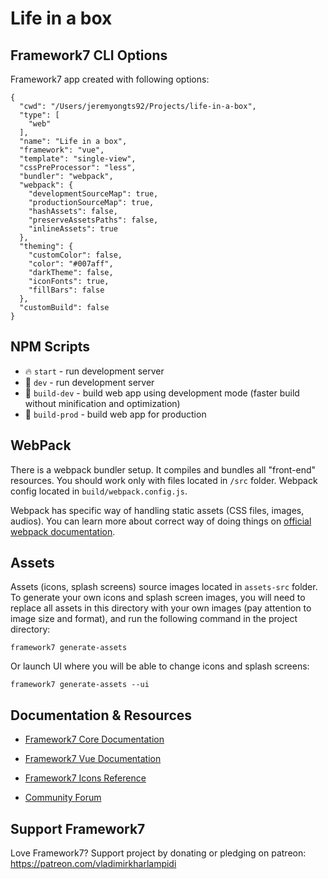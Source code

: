 # Life in a box

## Framework7 CLI Options

Framework7 app created with following options:

```
{
  "cwd": "/Users/jeremyongts92/Projects/life-in-a-box",
  "type": [
    "web"
  ],
  "name": "Life in a box",
  "framework": "vue",
  "template": "single-view",
  "cssPreProcessor": "less",
  "bundler": "webpack",
  "webpack": {
    "developmentSourceMap": true,
    "productionSourceMap": true,
    "hashAssets": false,
    "preserveAssetsPaths": false,
    "inlineAssets": true
  },
  "theming": {
    "customColor": false,
    "color": "#007aff",
    "darkTheme": false,
    "iconFonts": true,
    "fillBars": false
  },
  "customBuild": false
}
```

## NPM Scripts

- 🔥 `start` - run development server
- 🔧 `dev` - run development server
- 🔧 `build-dev` - build web app using development mode (faster build without minification and optimization)
- 🔧 `build-prod` - build web app for production

## WebPack

There is a webpack bundler setup. It compiles and bundles all "front-end" resources. You should work only with files located in `/src` folder. Webpack config located in `build/webpack.config.js`.

Webpack has specific way of handling static assets (CSS files, images, audios). You can learn more about correct way of doing things on [official webpack documentation](https://webpack.js.org/guides/asset-management/).

## Assets

Assets (icons, splash screens) source images located in `assets-src` folder. To generate your own icons and splash screen images, you will need to replace all assets in this directory with your own images (pay attention to image size and format), and run the following command in the project directory:

```
framework7 generate-assets
```

Or launch UI where you will be able to change icons and splash screens:

```
framework7 generate-assets --ui
```

## Documentation & Resources

- [Framework7 Core Documentation](https://framework7.io/docs/)
- [Framework7 Vue Documentation](https://framework7.io/vue/)

- [Framework7 Icons Reference](https://framework7.io/icons/)
- [Community Forum](https://forum.framework7.io)

## Support Framework7

Love Framework7? Support project by donating or pledging on patreon:
https://patreon.com/vladimirkharlampidi
